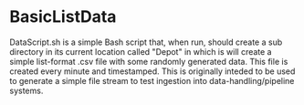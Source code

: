 # BasicListData

DataScript.sh is a simple Bash script that, when run, should create a sub directory in its current location called "Depot" in which is will create a simple list-format .csv file with some randomly generated data. This file is created every minute and timestamped. This is originally inteded to be used to generate a simple file stream to test ingestion into data-handling/pipeline systems.
